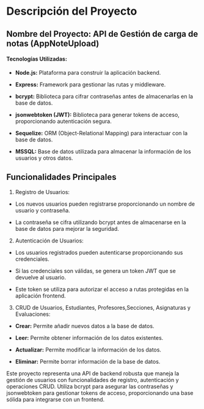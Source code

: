 # Descripci&#243;n del Proyecto

## Nombre del Proyecto: API de Gesti&#243;n de carga de notas (AppNoteUpload)

#### Tecnolog&#237;as Utilizadas:

- **Node.js:** Plataforma para construir la aplicaci&#243;n backend.

- **Express:** Framework para gestionar las rutas y middleware.

- **bcrypt:** Biblioteca para cifrar contrase&#241;as antes de almacenarlas en la base de datos.

- **jsonwebtoken (JWT):** Biblioteca para generar tokens de acceso, proporcionando autenticaci&#243;n segura.

- **Sequelize:** ORM (Object-Relational Mapping) para interactuar con la base de datos.

- **MSSQL:** Base de datos utilizada para almacenar la informaci&#243;n de los usuarios y otros datos.

## Funcionalidades Principales

1. Registro de Usuarios:

- Los nuevos usuarios pueden registrarse proporcionando un nombre de usuario y contrase&#241;a.

- La contrase&#241;a se cifra utilizando bcrypt antes de almacenarse en la base de datos para mejorar la seguridad.

2. Autenticaci&#243;n de Usuarios:

- Los usuarios registrados pueden autenticarse proporcionando sus credenciales.

- Si las credenciales son v&#225;lidas, se genera un token JWT que se devuelve al usuario.

- Este token se utiliza para autorizar el acceso a rutas protegidas en la aplicaci&#243;n frontend.

3. CRUD de Usuarios, Estudiantes, Profesores,Secciones, Asignaturas y Evaluaciones:

- **Crear:** Permite a&#241;adir nuevos datos a la base de datos.

- **Leer:** Permite obtener informaci&#243;n de los datos existentes.

- **Actualizar:** Permite modificar la informaci&#243;n de los datos.

- **Eliminar:** Permite borrar informaci&#243;n de la base de datos.


Este proyecto representa una API de backend robusta que maneja la gesti&#243;n de usuarios con funcionalidades de registro, autenticaci&#243;n y operaciones CRUD. Utiliza bcrypt para asegurar las contraseñas y jsonwebtoken para gestionar tokens de acceso, proporcionando una base s&#243;lida para integrarse con un frontend.